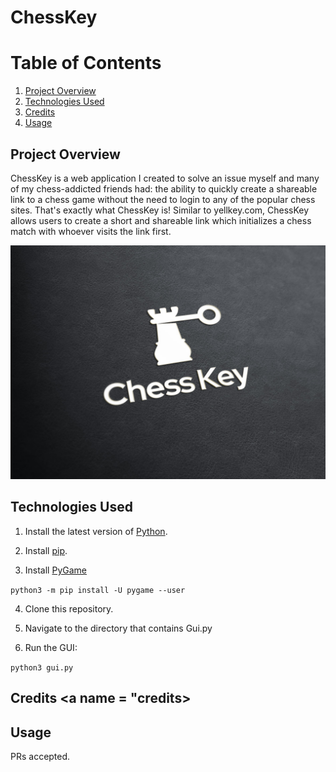 # ChessKey

# Table of Contents

1. [Project Overview](#description)
2. [Technologies Used](#techused)
3. [Credits](#credits)
4. [Usage](#usage)

## Project Overview <a name = "description"></a>
ChessKey is a web application I created to solve an issue myself and many of my chess-addicted friends had: the ability to quickly create a shareable link to a chess game without the need to login to any of the popular chess sites. That's exactly what ChessKey is! Similar to yellkey.com, ChessKey allows users to create a short and shareable link which initializes a chess match with whoever visits the link first. 

![ChessKey](/static/images/chesskey.jpeg)

## Technologies Used <a name = "techused"></a>

1. Install the latest version of [Python](https://www.python.org/downloads/).

2. Install [pip](https://pip.pypa.io/en/stable/installation/).

3. Install [PyGame](https://www.pygame.org/wiki/GettingStarted)

`python3 -m pip install -U pygame --user`

4. Clone this repository. 

5. Navigate to the directory that contains Gui.py

6. Run the GUI:

`python3 gui.py`

## Credits <a name = "credits></a>

## Usage <a name = "usage"></a>

PRs accepted.
